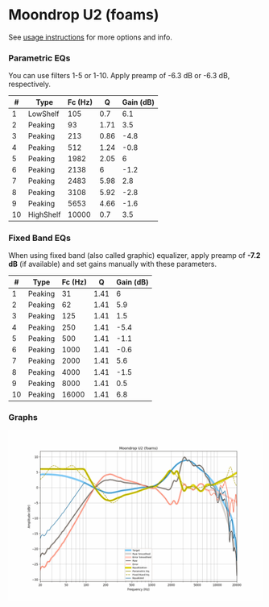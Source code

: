 # Moondrop U2 (foams)
See [usage instructions](https://github.com/jaakkopasanen/AutoEq#usage) for more options and info.

### Parametric EQs
You can use filters 1-5 or 1-10. Apply preamp of -6.3 dB or -6.3 dB, respectively.

|   # | Type      |   Fc (Hz) |    Q |   Gain (dB) |
|-----|-----------|-----------|------|-------------|
|   1 | LowShelf  |       105 | 0.7  |         6.1 |
|   2 | Peaking   |        93 | 1.71 |         3.5 |
|   3 | Peaking   |       213 | 0.86 |        -4.8 |
|   4 | Peaking   |       512 | 1.24 |        -0.8 |
|   5 | Peaking   |      1982 | 2.05 |         6   |
|   6 | Peaking   |      2138 | 6    |        -1.2 |
|   7 | Peaking   |      2483 | 5.98 |         2.8 |
|   8 | Peaking   |      3108 | 5.92 |        -2.8 |
|   9 | Peaking   |      5653 | 4.66 |        -1.6 |
|  10 | HighShelf |     10000 | 0.7  |         3.5 |

### Fixed Band EQs
When using fixed band (also called graphic) equalizer, apply preamp of **-7.2 dB** (if available) and set gains manually with these parameters.

|   # | Type    |   Fc (Hz) |    Q |   Gain (dB) |
|-----|---------|-----------|------|-------------|
|   1 | Peaking |        31 | 1.41 |         6   |
|   2 | Peaking |        62 | 1.41 |         5.9 |
|   3 | Peaking |       125 | 1.41 |         1.5 |
|   4 | Peaking |       250 | 1.41 |        -5.4 |
|   5 | Peaking |       500 | 1.41 |        -1.1 |
|   6 | Peaking |      1000 | 1.41 |        -0.6 |
|   7 | Peaking |      2000 | 1.41 |         5.6 |
|   8 | Peaking |      4000 | 1.41 |        -1.5 |
|   9 | Peaking |      8000 | 1.41 |         0.5 |
|  10 | Peaking |     16000 | 1.41 |         6.8 |

### Graphs
![](./Moondrop%20U2%20(foams).png)
